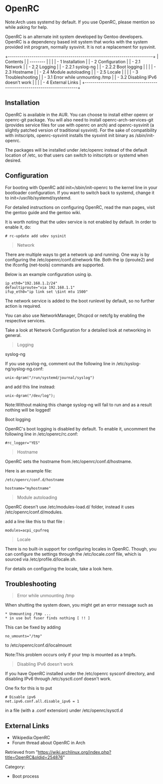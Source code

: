 OpenRC
======

Note:Arch uses systemd by default. If you use OpenRC, please mention so
while asking for help.

OpenRC is an alternate init system developed by Gentoo developers.
OpenRC is a dependency based init system that works with the system
provided init program, normally sysvinit. It is not a replacement for
sysvinit.

+--------------------------------------------------------------------------+
| Contents                                                                 |
| --------                                                                 |
|                                                                          |
| -   1 Installation                                                       |
| -   2 Configuration                                                      |
|     -   2.1 Network                                                      |
|     -   2.2 Logging                                                      |
|         -   2.2.1 syslog-ng                                              |
|         -   2.2.2 Boot logging                                           |
|                                                                          |
|     -   2.3 Hostname                                                     |
|     -   2.4 Module autoloading                                           |
|     -   2.5 Locale                                                       |
|                                                                          |
| -   3 Troubleshooting                                                    |
|     -   3.1 Error while unmounting /tmp                                  |
|     -   3.2 Disabling IPv6 doesn't work                                  |
|                                                                          |
| -   4 External Links                                                     |
+--------------------------------------------------------------------------+

Installation
------------

OpenRC is available in the AUR. You can choose to install either openrc
or openrc-git package. You will also need to install
openrc-arch-services-git (provides service files for use with openrc on
arch) and openrc-sysvinit (a slightly patched version of traditional
sysvinit). For the sake of compatibility with initscripts,
openrc-sysvinit installs the sysvinit init binary as /sbin/init-openrc.

The packages will be installed under /etc/openrc instead of the default
location of /etc, so that users can switch to initscripts or systemd
when desired.

Configuration
-------------

For booting with OpenRC add init=/sbin/init-openrc to the kernel line in
your bootloader configuration. If you want to switch back to systemd,
change it to init=/usr/lib/systemd/systemd.

For detailed instructions on configuring OpenRC, read the man pages,
visit the gentoo guide and the gentoo wiki.

It is worth noting that the udev service is not enabled by default. In
order to enable it, do:

    # rc-update add udev sysinit

> Network

There are multiple ways to get a network up and running. One way is by
configuring the /etc/openrc/conf.d/network file. Both the ip (iproute2)
and the ifconfig (net-tools) commands are supported.

Below is an example configuration using ip.

    ip_eth0="192.168.1.2/24"
    defaultiproute="via 192.168.1.1"
    ifup_eth0="ip link set \$int mtu 1500"

The network service is added to the boot runlevel by default, so no
further action is required.

You can also use NetworkManager, Dhcpcd or netcfg by enabling the
respective services.

Take a look at Network Configuration for a detailed look at networking
in general.

> Logging

syslog-ng

If you use syslog-ng, comment out the following line in
/etc/syslog-ng/syslog-ng.conf:

    unix-dgram("/run/systemd/journal/syslog")

and add this line instead:

    unix-dgram("/dev/log");

Note:Without making this change syslog-ng will fail to run and as a
result nothing will be logged!

Boot logging

OpenRC's boot logging is disabled by default. To enable it, uncomment
the following line in /etc/openrc/rc.conf:

    #rc_logger="YES"

> Hostname

OpenRC sets the hostname from /etc/openrc/conf.d/hostname.

Here is an example file:

    /etc/openrc/conf.d/hostname

    hostname="myhostname"

> Module autoloading

OpenRC doesn't use /etc/modules-load.d/ folder, instead it uses
/etc/openrc/conf.d/modules.

add a line like this to that file :

    modules=acpi_cpufreq

> Locale

There is no built-in support for configuring locales in OpenRC. Though,
you can configure the settings through the /etc/locale.conf file, which
is sourced via /etc/profile.d/locale.sh.

For details on configuring the locale, take a look here.

Troubleshooting
---------------

> Error while unmounting /tmp

When shutting the system down, you might get an error message such as

    * Unmounting /tmp ... 
    * in use but fuser finds nothing [ !! ]

This can be fixed by adding

    no_umounts="/tmp"

to /etc/openrc/conf.d/localmount

Note:This problem occurs only if your tmp is mounted as a tmpfs.

> Disabling IPv6 doesn't work

If you have OpenRC installed under the /etc/openrc sysconf directory,
and disabling IPv6 through /etc/sysctl.conf doesn't work.

One fix for this is to put

    # Disable ipv6
    net.ipv6.conf.all.disable_ipv6 = 1

in a file (with a .conf extension) under /etc/openrc/sysctl.d

External Links
--------------

-   Wikipedia:OpenRC
-   Forum thread about OpenRC in Arch

Retrieved from
"https://wiki.archlinux.org/index.php?title=OpenRC&oldid=254876"

Category:

-   Boot process
